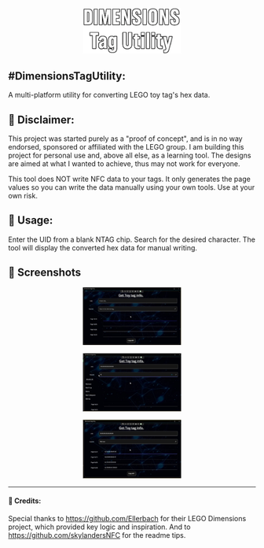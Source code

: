 ﻿<p align="center">
<img src="https://github.com/Absent-reality/Dimensions-Tag-Utility/blob/master/Resources/Images/tagutil_logo.png?raw=true" alt="TitleImg" width="200"/>
</p>

#**DimensionsTagUtility:**
------------------
A multi-platform utility for converting LEGO toy tag's hex data.

## 🚨 Disclaimer:
This project was started purely as a "proof of concept", and is in no way endorsed, sponsored or affiliated with the LEGO group.
I am building this project for personal use and, above all else, as a learning tool. The designs are aimed at what I wanted to achieve, thus may not work for everyone.

This tool does NOT write NFC data to your tags.
It only generates the page values so you can write the data manually using your own tools. 
Use at your own risk.

## 🔧 Usage:
Enter the UID from a blank NTAG chip.
Search for the desired character.
The tool will display the converted hex data for manual writing.

## 📸 Screenshots

<p align="center">
<img src="https://github.com/Absent-reality/Dimensions-Tag-Utility/blob/master/.Github/Images/Screenshot_20250803_030825_Chrome.jpg?raw=true" alt="ScreenShot1" width="200"/>
</p>

<p align="center">
<img src="https://github.com/Absent-reality/Dimensions-Tag-Utility/blob/master/.Github/Images/Screenshot_20250803_031038_Chrome.jpg?raw=true" alt="ScreenShot1" width="200"/>
</p>

<p align="center">
<img src="https://github.com/Absent-reality/Dimensions-Tag-Utility/blob/master/.Github/Images/Screenshot_20250803_030933_Chrome.jpg?raw=true" alt="ScreenShot1" width="200"/>
</p>

-----------------------

#### 🙏 Credits:
Special thanks to https://github.com/Ellerbach for their LEGO Dimensions project, which provided key logic and inspiration.
And to https://github.com/skylandersNFC for the readme tips.

